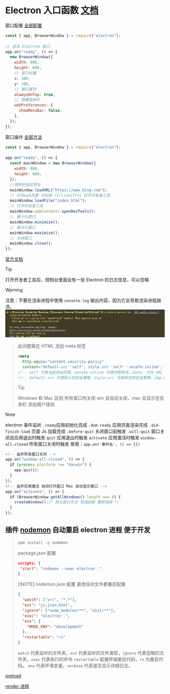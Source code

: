 # Electron 入口函数 [文档](https://www.electronjs.org/zh/docs/latest/tutorial/tutorial-first-app#%E5%AF%BC%E5%85%A5%E6%A8%A1%E5%9D%97)

窗口配置 [全部配置](https://www.electronjs.org/zh/docs/latest/api/base-window#实例属性)

```javascript
const { app, BrowserWindow } = require("electron");

// 启动 Electron 窗口
app.on("ready", () => {
  new BrowserWindow({
    width: 800,
    height: 600,
    // 窗口位置
    x: 100,
    y: 100,
    // 窗口置顶
    alwaysOnTop: true,
    // 隐藏菜单栏
    webPreferences: {
      showMenuBar: false,
    },
  });
});
```

窗口操作 [全部方法](https://www.electronjs.org/zh/docs/latest/api/browser-window#%E7%94%A8%E6%B3%95)

```javascript
const { app, BrowserWindow } = require("electron");

app.on("ready", () => {
  const mainWindow = new BrowserWindow({
    width: 800,
    height: 600,
  });
  //跳转到指定网址
  mainWindow.loadURL("https://www.bing.com");
  // 打开web页面 可利用 ctrl+shift+i 打开开发者工具
  mainWindow.loadFile("index.html");
  // 打开开发者工具
  mainWindow.webContents.openDevTools();
  // 最小化窗口
  mainWindow.minimize();
  // 最大化窗口
  mainWindow.maximize();
  // 关闭窗口
  mainWindow.close();
});
```

[官方文档](https://www.electronjs.org/zh/docs/latest/tutorial/quick-start#%E7%AE%A1%E7%90%86%E7%AA%97%E5%8F%A3%E7%9A%84%E7%94%9F%E5%91%BD%E5%91%A8%E6%9C%9F)

> [!TIP]
> 打开开发者工具后，控制台里面会有一些 Electron 的日志信息，可以忽略
>
> > [!WARNING]
> > 注意：不要在渲染进程中使用 `console.log` 输出内容，因为它会导致渲染进程崩溃。
> > ![图 0](images/853ed779df2b9b4160556af70025a50a2494f8939d3af5ef6a12b6c6e246c06b.png)
> >
> > > 此问题需在 HTML 添加 meta 标签
> > >
> > > ```html
> > > <meta
> > >   http-equiv="content-security-policy"
> > >   content="default-src 'self'; style-src 'self' 'unsafe-inline'; img-src 'self' data:;" />
> > > <!-- self 代表当前网站同源，unsafe-inline 代表内联样式，data: 允许 URL 引入代表支持任意数据 可添加多个内容安全策略 ; 表示结束  -->
> > > <!-- default-src 代表默认的安全策略，style-src 代表样式的安全策略，img-src 代表图片的安全策略 -->
> > > ```
>
> > > [!TIP]
> > > Windows 和 Mac 区别 所有窗口均关闭 win 会自动关闭，mac 会显示在任务栏 添加用户体验
>
> > [!NOTE]
> > electron 事件监听 `.ready`应用初始化完成 `.dom-ready` 应用页面渲染完成 `.did-finish-load` 页面 Js 加载完成 `.before-quit` 关闭窗口前触发 `.will-quit` 窗口关闭且应用退出时触发 `quit` 应用退出时触发 `activate` 应用激活时触发 `window-all-closed` 所有窗口关闭时触发 使用：`app.on('事件名', () => {})`
>
> ```javascript
> <!-- 监听所有窗口关闭 -->
> app.on("window-all-closed", () => {
>   if (process.platform !== "darwin") {
>     app.quit();
>   }
> });
> <!-- 监听应用激活 自动打开窗口 Mac 自动显示窗口 -->
> app.on("activate", () => {
>   if (BrowserWindow.getAllWindows().length === 0) {
>     createWindow();/* 把主窗口方法 写成函数 重新调用 */
>   }
> });
> ```

## 插件 [nodemon](https://nodemon.io/) 自动重启 electron 进程 便于开发

> ```bash
> npm install -g nodemon
> ```
>
> package.json 配置
>
> ```json
> scripts: {
>  "start": "nodemon --exec electron ."
> }
> ```
>
> [!NOTE]
> nodemon.json 配置 更改任何文件都重启配置
>
> ```json
> {
>   "watch": ["src", "*.*"],
>   "ext": "js,json,html",
>   "ignore": ["node_modules/**", "dist/**"],
>   "exec": "electron .",
>   "env": {
>     "NODE_ENV": "development"
>   },
>   "restartable": "rs"
> }
> ```
>
> `watch` 代表监听的文件夹，`ext` 代表监听的文件类型，`ignore` 代表忽略的文件夹，`exec` 代表执行的命令 `restartable` 配置终端重启代码，`rs` 为重启代码。 `env` 代表环境变量，`verbose` 代表是否显示详细日志。

[preload](Preload.md)

[render 进程](Render.md)
